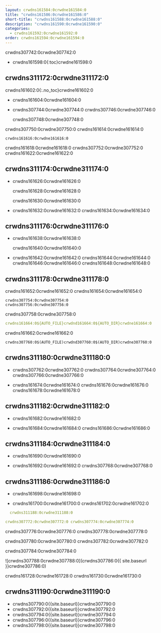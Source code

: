 ```yaml
---
layout: crwdns161584:0crwdne161584:0
title: "crwdns161586:0crwdne161586:0"
short-title: "crwdns161588:0crwdne161588:0"
description: "crwdns161590:0crwdne161590:0"
categories:
  - crwdns161592:0crwdne161592:0
order: crwdns161594:0crwdne161594:0
---
```


crwdns307742:0crwdne307742:0

- crwdns161598:0{:toc}crwdne161598:0

## crwdns311172:0crwdne311172:0

crwdns161602:0{:.no_toc}crwdne161602:0

- crwdns161604:0crwdne161604:0

- crwdns307744:0crwdne307744:0 crwdns307746:0crwdne307746:0

    crwdns307748:0crwdne307748:0
    

crwdns307750:0crwdne307750:0 crwdns161614:0crwdne161614:0

    crwdns161616:0crwdne161616:0
    

crwdns161618:0crwdne161618:0 crwdns307752:0crwdne307752:0 crwdns161622:0crwdne161622:0

## crwdns311174:0crwdne311174:0

- crwdns161626:0crwdne161626:0

    crwdns161628:0crwdne161628:0
    

    crwdns161630:0crwdne161630:0
    

- crwdns161632:0crwdne161632:0 crwdns161634:0crwdne161634:0

## crwdns311176:0crwdne311176:0

- crwdns161638:0crwdne161638:0

    crwdns161640:0crwdne161640:0
    

- crwdns161642:0crwdne161642:0 crwdns161644:0crwdne161644:0 crwdns161646:0crwdne161646:0 crwdns161648:0crwdne161648:0

## crwdns311178:0crwdne311178:0

crwdns161652:0crwdne161652:0 crwdns161654:0crwdne161654:0

    crwdns307754:0crwdne307754:0
    crwdns307756:0crwdne307756:0
    

crwdns307758:0crwdne307758:0

```yaml
crwdns161664:0${AUTO_FILE}crwdnd161664:0${AUTO_DIR}crwdne161664:0
```

crwdns161662:0crwdne161662:0

    crwdns307760:0$(AUTO_FILE)crwdnd307760:0$(AUTO_DIR)crwdne307760:0
    

## crwdns311180:0crwdne311180:0

- crwdns307762:0crwdne307762:0 crwdns307764:0crwdne307764:0 crwdns307766:0crwdne307766:0

- crwdns161674:0crwdne161674:0 crwdns161676:0crwdne161676:0 crwdns161678:0crwdne161678:0

## crwdns311182:0crwdne311182:0

- crwdns161682:0crwdne161682:0

- crwdns161684:0crwdne161684:0 crwdns161686:0crwdne161686:0

## crwdns311184:0crwdne311184:0

- crwdns161690:0crwdne161690:0

- crwdns161692:0crwdne161692:0 crwdns307768:0crwdne307768:0

## crwdns311186:0crwdne311186:0

- crwdns161698:0crwdne161698:0

- crwdns161700:0crwdne161700:0 crwdns161702:0crwdne161702:0

```yaml
  crwdns311188:0crwdne311188:0

crwdns307772:0crwdne307772:0 crwdns307774:0crwdne307774:0

```

crwdns307776:0crwdne307776:0 crwdns307778:0crwdne307778:0

crwdns307780:0crwdne307780:0 crwdns307782:0crwdne307782:0

crwdns307784:0crwdne307784:0

![crwdns307788:0crwdne307788:0](crwdns307786:0{{ site.baseurl }}crwdne307786:0)

crwdns161728:0crwdne161728:0 crwdns161730:0crwdne161730:0

## crwdns311190:0crwdne311190:0

- crwdns307790:0{{site.baseurl}}crwdne307790:0
- crwdns307792:0{{site.baseurl}}crwdne307792:0
- crwdns307794:0{{site.baseurl}}crwdne307794:0
- crwdns307796:0{{site.baseurl}}crwdne307796:0
- crwdns307798:0{{site.baseurl}}crwdne307798:0